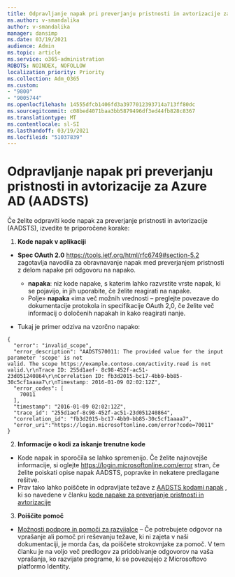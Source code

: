 ```yaml
---
title: Odpravljanje napak pri preverjanju pristnosti in avtorizacije za Azure AD (AADSTS)
ms.author: v-smandalika
author: v-smandalika
manager: dansimp
ms.date: 03/19/2021
audience: Admin
ms.topic: article
ms.service: o365-administration
ROBOTS: NOINDEX, NOFOLLOW
localization_priority: Priority
ms.collection: Adm_O365
ms.custom:
- "9800"
- "9005744"
ms.openlocfilehash: 14555dfcb1406fd3a3977012393714a713ff80dc
ms.sourcegitcommit: c08bed4071baa3bb5879496df3ed44fb828c8367
ms.translationtype: MT
ms.contentlocale: sl-SI
ms.lasthandoff: 03/19/2021
ms.locfileid: "51037839"
---
```

# <a name="troubleshoot-azure-ad-authentication-and-authorization-aadsts-error-codes"></a>Odpravljanje napak pri preverjanju pristnosti in avtorizacije za Azure AD (AADSTS)

Če želite odpraviti kode napak za preverjanje pristnosti in avtorizacije (AADSTS), izvedite te priporočene korake:

1. **Kode napak v aplikaciji**

- **Spec OAuth 2.0** https://tools.ietf.org/html/rfc6749#section-5.2 zagotavlja navodila za obravnavanje napak med preverjanjem pristnosti z delom napake pri odgovoru na napako.

    - **napaka**: niz kode napake, s katerim lahko razvrstite vrste napak, ki se pojavijo, in jih uporabite, če želite reagirati na napake.
    - Polje» **napaka** «ima več možnih vrednosti – preglejte povezave do dokumentacije protokola in specifikacije OAuth 2,0, če želite več informacij o določenih napakah in kako reagirati nanje.

- Tukaj je primer odziva na vzorčno napako:
```
{
  "error": "invalid_scope",
  "error_description": "AADSTS70011: The provided value for the input parameter 'scope' is not 
valid. The scope https://example.contoso.com/activity.read is not valid.\r\nTrace ID: 255d1aef- 8c98-452f-ac51-23d051240864\r\nCorrelation ID: fb3d2015-bc17-4bb9-bb85-30c5cf1aaaa7\r\nTimestamp: 2016-01-09 02:02:12Z",
  "error_codes": [
    70011
  ],
  "timestamp": "2016-01-09 02:02:12Z",
  "trace_id": "255d1aef-8c98-452f-ac51-23d051240864",
  "correlation_id": "fb3d2015-bc17-4bb9-bb85-30c5cf1aaaa7", 
  "error_uri":"https://login.microsoftonline.com/error?code=70011"
}
```
2. **Informacije o kodi za iskanje trenutne kode**

- Kode napak in sporočila se lahko spremenijo. Če želite najnovejše informacije, si oglejte https://login.microsoftonline.com/error stran, če želite poiskati opise napak AADSTS, popravke in nekatere predlagane rešitve.
- Prav tako lahko poiščete in odpravljate težave z [AADSTS kodami napak](https://docs.microsoft.com/azure/active-directory/develop/reference-aadsts-error-codes#aadsts-error-codes) , ki so navedene v članku [kode napake za preverjanje pristnosti in avtorizacije](https://docs.microsoft.com/azure/active-directory/develop/reference-aadsts-error-codes#handling-error-codes-in-your-application)

3. **Poiščite pomoč**

- [Možnosti podpore in pomoči za razvijalce](https://docs.microsoft.com/azure/active-directory/develop/developer-support-help-options) – Če potrebujete odgovor na vprašanje ali pomoč pri reševanju težave, ki ni zajeta v naši dokumentaciji, je morda čas, da poiščete strokovnjake za pomoč. V tem članku je na voljo več predlogov za pridobivanje odgovorov na vaša vprašanja, ko razvijate programe, ki se povezujejo z Microsoftovo platformo Identity.









